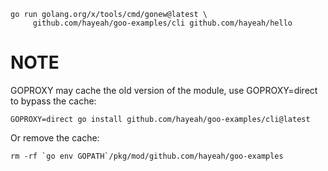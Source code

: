 ```
go run golang.org/x/tools/cmd/gonew@latest \
     github.com/hayeah/goo-examples/cli github.com/hayeah/hello
```

# NOTE

GOPROXY may cache the old version of the module, use GOPROXY=direct to bypass the cache:

```
GOPROXY=direct go install github.com/hayeah/goo-examples/cli@latest
```

Or remove the cache:

```
rm -rf `go env GOPATH`/pkg/mod/github.com/hayeah/goo-examples
```
